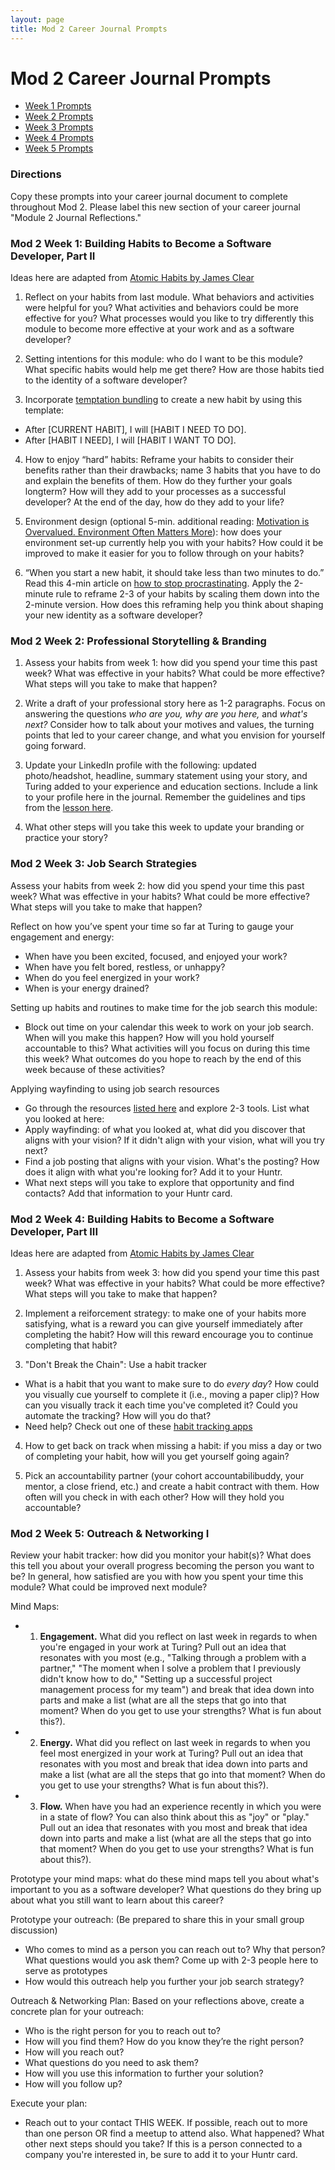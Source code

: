 ```yaml
---
layout: page
title: Mod 2 Career Journal Prompts
---
```


# Mod 2 Career Journal Prompts

* [Week 1 Prompts](#week-1)
* [Week 2 Prompts](#week-2)
* [Week 3 Prompts](#week-3)
* [Week 4 Prompts](#week-4)
* [Week 5 Prompts](#week-5)

### Directions
Copy these prompts into your career journal document to complete throughout Mod 2. Please label this new section of your career journal "Module 2 Journal Reflections."

### Mod 2 Week 1: Building Habits to Become a Software Developer, Part II  <a name="week-1"></a>
Ideas here are adapted from [Atomic Habits by James Clear](https://bookshop.org/books/atomic-habits-an-easy-proven-way-to-build-good-habits-break-bad-ones/9780735211292)

1. Reflect on your habits from last module. What behaviors and activities were helpful for you? What activities and behaviors could be more effective for you? What processes would you like to try differently this module to become more effective at your work and as a software developer?

2. Setting intentions for this module: who do I want to be this module? What specific habits would help me get there? How are those habits tied to the identity of a software developer?

3. Incorporate [temptation bundling](https://jamesclear.com/temptation-bundling) to create a new habit by using this template:
  * After [CURRENT HABIT], I will [HABIT I NEED TO DO].
  * After [HABIT I NEED], I will [HABIT I WANT TO DO].

4. How to enjoy “hard” habits: Reframe your habits to consider their benefits rather than their drawbacks; name 3 habits that you have to do and explain the benefits of them. How do they further your goals longterm? How will they add to your processes as a successful developer? At the end of the day, how do they add to your life?

5. Environment design (optional 5-min. additional reading: [Motivation is Overvalued. Environment Often Matters More](https://jamesclear.com/power-of-environment)): how does your environment set-up currently help you with your habits? How could it be improved to make it easier for you to follow through on your habits?

6. “When you start a new habit, it should take less than two minutes to do.” Read this 4-min article on [how to stop procrastinating](https://jamesclear.com/how-to-stop-procrastinating). Apply the 2-minute rule to reframe 2-3 of your habits by scaling them down into the 2-minute version. How does this reframing help you think about shaping your new identity as a software developer?

### Mod 2 Week 2: Professional Storytelling & Branding  <a name="week-2"></a>
1. Assess your habits from week 1: how did you spend your time this past week? What was effective in your habits? What could be more effective? What steps will you take to make that happen?

2. Write a draft of your professional story here as 1-2 paragraphs. Focus on answering the questions *who are you, why are you here,* and *what's next?* Consider how to talk about your motives and values, the turning points that led to your career change, and what you envision for yourself going forward.

2. Update your LinkedIn profile with the following: updated photo/headshot, headline, summary statement using your story, and Turing added to your experience and education sections. Include a link to your profile here in the journal. Remember the guidelines and tips from the [lesson here](/module_two/professional_storytelling_branding).

3. What other steps will you take this week to update your branding or practice your story?

### Mod 2 Week 3: Job Search Strategies <a name="week-3"></a>
Assess your habits from week 2: how did you spend your time this past week? What was effective in your habits? What could be more effective? What steps will you take to make that happen?

Reflect on how you’ve spent your time so far at Turing to gauge your engagement and energy:
* When have you been excited, focused, and enjoyed your work?
* When have you felt bored, restless, or unhappy?
* When do you feel energized in your work?
* When is your energy drained?

Setting up habits and routines to make time for the job search this module:
* Block out time on your calendar this week to work on your job search. When will you make this happen? How will you hold yourself accountable to this? What activities will you focus on during this time this week? What outcomes do you hope to reach by the end of this week because of these activities?

Applying wayfinding to using job search resources
* Go through the resources [listed here](/resources/finding_opportunities) and explore 2-3 tools. List what you looked at here:
* Apply wayfinding: of what you looked at, what did you discover that aligns with your vision? If it didn't align with your vision, what will you try next?
* Find a job posting that aligns with your vision. What's the posting? How does it align with what you're looking for? Add it to your Huntr.
* What next steps will you take to explore that opportunity and find contacts? Add that information to your Huntr card.

### Mod 2 Week 4: Building Habits to Become a Software Developer, Part III  <a name="week-4"></a>
Ideas here are adapted from [Atomic Habits by James Clear](https://bookshop.org/books/atomic-habits-an-easy-proven-way-to-build-good-habits-break-bad-ones/9780735211292)

1. Assess your habits from week 3: how did you spend your time this past week? What was effective in your habits? What could be more effective? What steps will you take to make that happen?

2. Implement a reiforcement strategy: to make one of your habits more satisfying, what is a reward you can give yourself immediately after completing the habit? How will this reward encourage you to continue completing that habit?

3. "Don't Break the Chain": Use a habit tracker
* What is a habit that you want to make sure to do *every day*? How could you visually cue yourself to complete it (i.e., moving a paper clip)? How can you visually track it each time you've completed it? Could you automate the tracking? How will you do that?
* Need help? Check out one of these [habit tracking apps](https://www.lifehack.org/668261/best-habit-tracking-apps)

4. How to get back on track when missing a habit: if you miss a day or two of completing your habit, how will you get yourself going again?

5. Pick an accountability partner (your cohort accountabilibuddy, your mentor, a close friend, etc.) and create a habit contract with them. How often will you check in with each other? How will they hold you accountable?

### Mod 2 Week 5: Outreach & Networking I  <a name="week-5"></a>
Review your habit tracker: how did you monitor your habit(s)? What does this tell you about your overall progress becoming the person you want to be? In general, how satisfied are you with how you spent your time this module? What could be improved next module?

Mind Maps:
* 1. **Engagement.** What did you reflect on last week in regards to when you're engaged in your work at Turing? Pull out an idea that resonates with you most (e.g., "Talking through a problem with a partner," "The moment when I solve a problem that I previously didn't know how to do," "Setting up a successful project management process for my team") and break that idea down into parts and make a list (what are all the steps that go into that moment? When do you get to use your strengths? What is fun about this?).
* 2. **Energy.** What did you reflect on last week in regards to when you feel most energized in your work at Turing? Pull out an idea that resonates with you most and break that idea down into parts and make a list (what are all the steps that go into that moment? When do you get to use your strengths? What is fun about this?).
* 3. **Flow.** When have you had an experience recently in which you were in a state of flow? You can also think about this as "joy" or "play." Pull out an idea that resonates with you most and break that idea down into parts and make a list (what are all the steps that go into that moment? When do you get to use your strengths? What is fun about this?).

Prototype your mind maps: what do these mind maps tell you about what's important to you as a software developer? What questions do they bring up about what you still want to learn about this career?

Prototype your outreach: (Be prepared to share this in your small group discussion)
* Who comes to mind as a person you can reach out to? Why that person? What questions would you ask them? Come up with 2-3 people here to serve as prototypes
* How would this outreach help you further your job search strategy?

Outreach & Networking Plan: Based on your reflections above, create a concrete plan for your outreach:
* Who is the right person for you to reach out to?
* How will you find them? How do you know they’re the right person?
* How will you reach out?
* What questions do you need to ask them?
* How will you use this information to further your solution?
* How will you follow up?

Execute your plan:
* Reach out to your contact THIS WEEK. If possible, reach out to more than one person OR find a meetup to attend also. What happened? What other next steps should you take? If this is a person connected to a company you're interested in, be sure to add it to your Huntr card.
